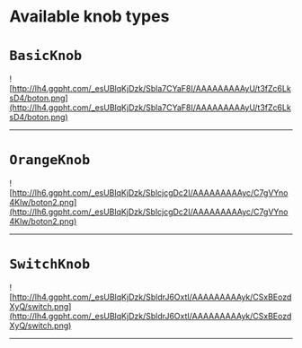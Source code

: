 # Available knob types #

# `BasicKnob` #
![http://lh4.ggpht.com/_esUBlqKjDzk/Sbla7CYaF8I/AAAAAAAAAyU/t3fZc6LksD4/boton.png](http://lh4.ggpht.com/_esUBlqKjDzk/Sbla7CYaF8I/AAAAAAAAAyU/t3fZc6LksD4/boton.png)


---


# `OrangeKnob` #
![http://lh6.ggpht.com/_esUBlqKjDzk/SblcjcgDc2I/AAAAAAAAAyc/C7gVYno4Klw/boton2.png](http://lh6.ggpht.com/_esUBlqKjDzk/SblcjcgDc2I/AAAAAAAAAyc/C7gVYno4Klw/boton2.png)


---


# `SwitchKnob` #
![http://lh4.ggpht.com/_esUBlqKjDzk/SbldrJ6OxtI/AAAAAAAAAyk/CSxBEozdXyQ/switch.png](http://lh4.ggpht.com/_esUBlqKjDzk/SbldrJ6OxtI/AAAAAAAAAyk/CSxBEozdXyQ/switch.png)


---
